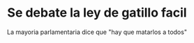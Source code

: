 ---
layout: ../../../layouts/LayoutMD.astro
title: Se debate la ley de gatillo facil
subtitle: La mayoria parlamentaria dice que "hay que matarlos a todos"
topic: Politica
description: No tiene nada, hay que sentarse a escribir
image: http://placekitten.com/g/350/350
---